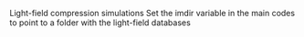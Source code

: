 Light-field compression simulations
Set the imdir variable in the main codes to point to a folder with the light-field databases
